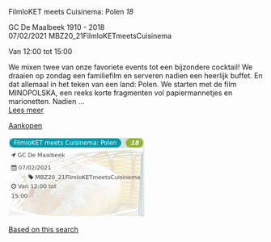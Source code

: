 FilmloKET meets Cuisinema: Polen *18*

GC De Maalbeek 1910 - 2018  
07/02/2021 MBZ20\_21FilmloKETmeetsCuisinema  

Van 12:00 tot 15:00

  

  

We mixen twee van onze favoriete events tot een bijzondere cocktail! We draaien op zondag een familiefilm en serveren nadien een heerlijk buffet. En dat allemaal in het teken van een land: Polen. We starten met de film MINOPOLSKA, een reeks korte fragmenten vol papiermannetjes en marionetten. Nadien ...  
[Lees meer](https://tickets.vgc.be/activity/subscribe/MBZ20_21FilmloKETmeetsCuisinema)

[Aankopen](https://tickets.vgc.be/ticketingActivity/subscribe/MBZ20_21FilmloKETmeetsCuisinema)

![](59739.png)

[Based on this search](https://tickets.vgc.be/activity/index?&vrijeplaatsen=1&Age%5B%5D=3%2C4&entity=280&Period%5B%5D=347)